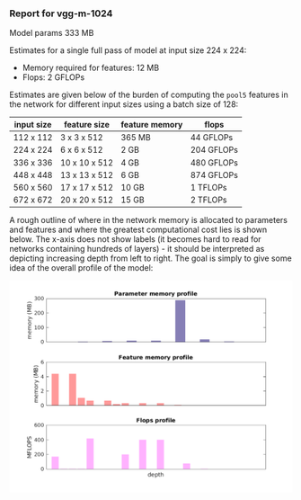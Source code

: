 ### Report for vgg-m-1024
Model params 333 MB 

Estimates for a single full pass of model at input size 224 x 224: 

* Memory required for features: 12 MB 
* Flops: 2 GFLOPs 

Estimates are given below of the burden of computing the `pool5` features in the network for different input sizes using a batch size of 128: 

| input size | feature size | feature memory | flops | 
|------------|--------------|----------------|-------| 
| 112 x 112 | 3 x 3 x 512 | 365 MB | 44 GFLOPs |
| 224 x 224 | 6 x 6 x 512 | 2 GB | 204 GFLOPs |
| 336 x 336 | 10 x 10 x 512 | 4 GB | 480 GFLOPs |
| 448 x 448 | 13 x 13 x 512 | 6 GB | 874 GFLOPs |
| 560 x 560 | 17 x 17 x 512 | 10 GB | 1 TFLOPs |
| 672 x 672 | 20 x 20 x 512 | 15 GB | 2 TFLOPs |

A rough outline of where in the network memory is allocated to parameters and features and where the greatest computational cost lies is shown below.  The x-axis does not show labels (it becomes hard to read for networks containing hundreds of layers) - it should be interpreted as depicting increasing depth from left to right.  The goal is simply to give some idea of the overall profile of the model: 

![vgg-m-1024 profile](figs/vgg-m-1024.png)

